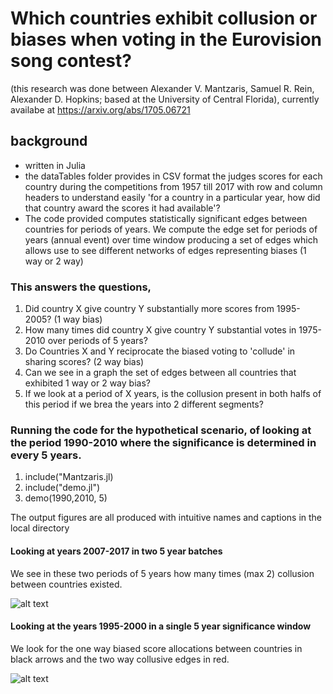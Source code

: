 # Which countries exhibit collusion or biases when voting in the Eurovision song contest?
(this research was done between Alexander V. Mantzaris, Samuel R. Rein, Alexander D. Hopkins; based at the University of Central Florida), currently availabe at https://arxiv.org/abs/1705.06721

## background 
* written in Julia
* the dataTables folder provides in CSV format the judges scores for each country during the competitions from 1957 till 2017 with row and column headers to understand easily 'for a country in a particular year, how did that country award the scores it had available'? 
* The code provided computes statistically significant edges between countries for periods of years. We compute the edge set for periods of years (annual event) over time window producing a set of edges which allows use to see different networks of edges representing biases (1 way or 2 way)

### This answers the questions, 
1. Did country X give country Y substantially more scores from 1995-2005? (1 way bias)
2. How many times did country X give country Y substantial votes in 1975-2010 over periods of 5 years?
3. Do Countries X and Y reciprocate the biased voting to 'collude' in sharing scores? (2 way bias)
4. Can we see in a graph the set of edges between all countries that exhibited 1 way or 2 way bias?
5. If we look at a period of X years, is the collusion present in both halfs of this period if we brea the years into 2 different segments?

### Running the code for the hypothetical scenario, of looking at the period 1990-2010 where the significance is determined in every 5 years.
1. include("Mantzaris.jl)
2. include("demo.jl")
3. demo(1990,2010, 5)

The output figures are all produced with intuitive names and captions in the local directory

#### Looking at years 2007-2017 in two 5 year batches
We see in these two periods of 5 years how many times (max 2) collusion between countries existed.

 ![alt text](https://raw.githubusercontent.com/mantzaris/eurovision/master/sampleFigs/networkTotalCollusion20072017windowSize5.png)

#### Looking at the years 1995-2000 in a single 5 year significance window
We look for the one way biased score allocations between countries in black arrows and the two way collusive edges in red.

 ![alt text](https://raw.githubusercontent.com/mantzaris/eurovision/master/sampleFigs/network19952000.png)





